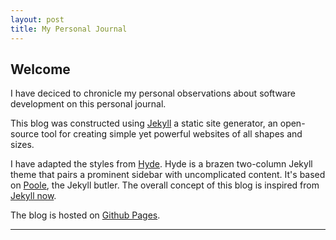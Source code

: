```yaml
---
layout: post
title: My Personal Journal
---
```


## Welcome

I have deciced to chronicle my personal observations about software development on this personal journal.

This blog was constructed using [Jekyll](http://jekyllrb.com) a static site generator, an open-source tool for creating simple yet powerful websites of all shapes and sizes.

I have adapted the styles from [Hyde](https://github.com/poole/hyde). Hyde is a brazen two-column Jekyll theme that pairs a prominent sidebar with uncomplicated content. It's based on [Poole](http://getpoole.com), the Jekyll butler. The overall concept of this blog is inspired from [Jekyll now](https://github.com/barryclark/jekyll-now).

The blog is hosted on [Github Pages](https://pages.github.com/).

----